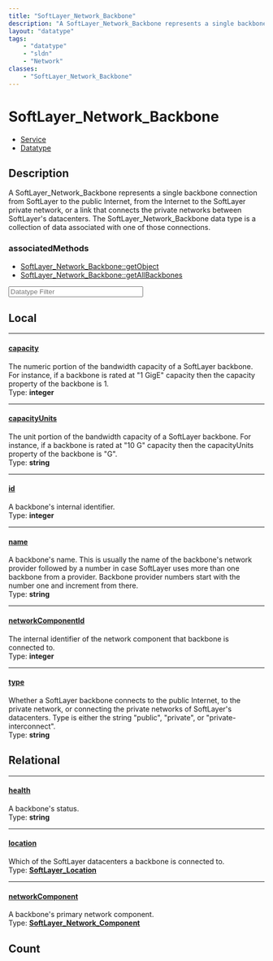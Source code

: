 ```yaml
---
title: "SoftLayer_Network_Backbone"
description: "A SoftLayer_Network_Backbone represents a single backbone connection from SoftLayer to the public Internet, from the Int... "
layout: "datatype"
tags:
    - "datatype"
    - "sldn"
    - "Network"
classes:
    - "SoftLayer_Network_Backbone"
---
```


# SoftLayer_Network_Backbone
<div id='service-datatype'>
    <ul id='sldn-reference-tabs'>
    <li id='service'> <a href='/reference/services/SoftLayer_Network_Backbone' >Service</a></li>    <li id='datatype'> <a href='/reference/datatypes/SoftLayer_Network_Backbone' >Datatype</a></li>
    </ul>
</div>

## Description 


A SoftLayer_Network_Backbone represents a single backbone connection from SoftLayer to the public Internet, from the Internet to the SoftLayer private network, or a link that connects the private networks between SoftLayer's datacenters. The SoftLayer_Network_Backbone data type is a collection of data associated with one of those connections. 


### associatedMethods

*  [SoftLayer_Network_Backbone::getObject](/reference/services/SoftLayer_Network_Backbone/getObject )
*  [SoftLayer_Network_Backbone::getAllBackbones](/reference/services/SoftLayer_Network_Backbone/getAllBackbones )





<!-- Filer BEGIN -->
<div class="view-filters">
        <div class="clearfix">
            <div class="search-input-box">
                <input placeholder="Datatype Filter" onkeyup="titleSearch(inputId='prop-input', divId='properties', elementClass='prop-row')" 
                    type="text" id="prop-input" value="" size="30" maxlength="128" class="form-text">
            </div>
        </div>
</div>
<!-- Filer END -->

<div id="properties" class="content">
<div id="localProperties" class="prop-content" >

## Local
<div class="prop-row">

-----
[capacity]: #capacity
#### [capacity]
The numeric portion of the bandwidth capacity of a SoftLayer backbone. For instance, if a backbone is rated at "1 GigE" capacity then the capacity property of the backbone is 1.   
<span class="type-label">Type: </span>**integer**  



</div>
<div class="prop-row">

-----
[capacityUnits]: #capacityunits
#### [capacityUnits]
The unit portion of the bandwidth capacity of a SoftLayer backbone. For instance, if a backbone is rated at "10 G" capacity then the capacityUnits property of the backbone is "G".   
<span class="type-label">Type: </span>**string**  



</div>
<div class="prop-row">

-----
[id]: #id
#### [id]
A backbone's internal identifier.  
<span class="type-label">Type: </span>**integer**  



</div>
<div class="prop-row">

-----
[name]: #name
#### [name]
A backbone's name. This is usually the name of the backbone's network provider followed by a number in case SoftLayer uses more than one backbone from a provider. Backbone provider numbers start with the number one and increment from there.   
<span class="type-label">Type: </span>**string**  



</div>
<div class="prop-row">

-----
[networkComponentId]: #networkcomponentid
#### [networkComponentId]
The internal identifier of the network component that backbone is connected to.   
<span class="type-label">Type: </span>**integer**  



</div>
<div class="prop-row">

-----
[type]: #type
#### [type]
Whether a SoftLayer backbone connects to the public Internet, to the private network, or connecting the private networks of SoftLayer's datacenters. Type is either the string "public", "private", or "private-interconnect".   
<span class="type-label">Type: </span>**string**  



</div>
</div>
<!-- LOCAL PROPERTY END -->

<div id="relationalProperties"  class="prop-content" >

## Relational
<div class="prop-row">

-----
[health]: #health
#### [health]
A backbone's status.  
<span class="type-label">Type: </span>**string**  



</div>
<div class="prop-row">

-----
[location]: #location
#### [location]
Which of the SoftLayer datacenters a backbone is connected to.  
<span class="type-label">Type: </span>**<a href='/reference/datatypes/SoftLayer_Location'>SoftLayer_Location </a>**  



</div>
<div class="prop-row">

-----
[networkComponent]: #networkcomponent
#### [networkComponent]
A backbone's primary network component.  
<span class="type-label">Type: </span>**<a href='/reference/datatypes/SoftLayer_Network_Component'>SoftLayer_Network_Component </a>**  



</div>

## Count
</div>


